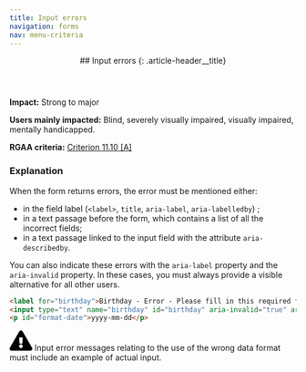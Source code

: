 ```yaml
---
title: Input errors
navigation: forms
nav: menu-criteria
---
```


<header>
## Input errors
{: .article-header__title}
</header>

**Impact:** Strong to major

**Users mainly impacted:** Blind, severely visually impaired, visually impaired, mentally handicapped.

**RGAA criteria:** [Criterion 11.10 [A]](http://disic.github.io/rgaa_referentiel_en/criteria.html#crit-11-10)

### Explanation

When the form returns errors, the error must be mentioned either:

* in the field label (`<label>`, `title`, `aria-label`, `aria-labelledby`) ;
* in a text passage before the form, which contains a list of all the incorrect fields;
* in a text passage linked to the input field with the attribute `aria-describedby`.

You can also indicate these errors with the `aria-label` property and the `aria-invalid` property. In these cases, you must always provide a visible alternative for all other users.

```html
<label for="birthday">Birthday - Error - Please fill in this required field</label>
<input type="text" name="birthday" id="birthday" aria-invalid="true" aria-describedby="format-date" required>
<p id="format-date">yyyy-mm-dd</p>
```

<div class="important">
<svg role="img" aria-label="Important" xmlns="http://www.w3.org/2000/svg" viewBox="0 0 576 512" width="40" height="36"><title>Important</title><path d="M569.517 440.013C587.975 472.007 564.806 512 527.94 512H48.054c-36.937 0-59.999-40.055-41.577-71.987L246.423 23.985c18.467-32.009 64.72-31.951 83.154 0l239.94 416.028zM288 354c-25.405 0-46 20.595-46 46s20.595 46 46 46 46-20.595 46-46-20.595-46-46-46zm-43.673-165.346l7.418 136c.347 6.364 5.609 11.346 11.982 11.346h48.546c6.373 0 11.635-4.982 11.982-11.346l7.418-136c.375-6.874-5.098-12.654-11.982-12.654h-63.383c-6.884 0-12.356 5.78-11.981 12.654z"/></svg>
Input error messages relating to the use of the wrong data format must include an example of actual input.
</div>
